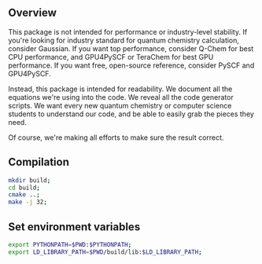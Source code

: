 
Overview
--------
This package is not intended for performance or industry-level stability. If you're looking for industry standard for quantum chemistry calculation, consider Gaussian. If you want top performance, consider Q-Chem for best CPU performance, and GPU4PySCF or TeraChem for best GPU performance. If you want free, open-source reference, consider PySCF and GPU4PySCF.

Instead, this package is intended for readability. We document all the equations we're using into the code. We reveal all the code generator scripts. We want every new quantum chemistry or computer science students to understand our code, and be able to easily grab the pieces they need.

Of course, we're making all efforts to make sure the result correct.

Compilation
--------
```sh
mkdir build;
cd build;
cmake ..;
make -j 32;
```

Set environment variables
--------
```sh
export PYTHONPATH=$PWD:$PYTHONPATH;
export LD_LIBRARY_PATH=$PWD/build/lib:$LD_LIBRARY_PATH;
```
